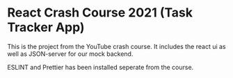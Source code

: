# React Crash Course 2021 (Task Tracker App)

This is the project from the YouTube crash course. It includes the react ui as well as JSON-server for our mock backend.

ESLINT and Prettier has been installed seperate from the course.